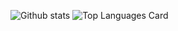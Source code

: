 ![Github stats](https://github-readme-stats.vercel.app/api?username=CoolNiteYT&theme=tokyonight&show_icons=true&count_private=true)
![Top Languages Card](https://github-readme-stats.vercel.app/api/top-langs/?username=CoolNiteYT&layout=compact)
